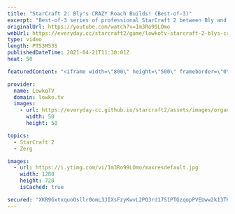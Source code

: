 ```yaml
---
title: "StarCraft 2: Bly's CRAZY Roach Builds! (Best-of-3)"
excerpt: "Best-of-3 series of professional StarCraft 2 between Bly and soul. In this series Bly decides to play hyper aggressive strategies, based around the good ol' Roach, a unit we don't see very often versus Bio Terran.  Support my work on Patreon: http://www.patreon.com/lowkotv Become a YouTube member: https://lowko.tv/join"
originalUrl: https://youtube.com/watch?v=1m3Ro99LOmo
webUrl: https://everyday.cc/starcraft2/game/lowkotv-starcraft-2-blys-crazy-roach-builds-best-of-3/
type: video
length: PT53M53S
publishedDateTime: 2021-04-21T11:30:01Z
heat: 50

featuredContent: "<iframe width=\"800\" height=\"500\" frameborder=\"0\" src=\"https://www.youtube.com/embed/1m3Ro99LOmo\" allow=\"accelerometer; autoplay; encrypted-media; gyroscope; picture-in-picture\" allowfullscreen></iframe>"

provider:
  name: LowkoTV
  domain: lowko.tv
  images:
    - url: https://everyday-cc.github.io/starcraft2/assets/images/organizations/lowko.tv-50x50.jpg
      width: 50
      height: 50

topics:
  - StarCraft 2
  - Zerg

images:
  - url: https://i.ytimg.com/vi/1m3Ro99LOmo/maxresdefault.jpg
    width: 1280
    height: 720
    isCached: true

secured: "XKR9GxtxquoOsllr0omL3JIXsFzyKwvL2PO3rd17S1PTGzqopPVEUww2k13THx54g0iDV4nF/7P3aqgfZovYih2+aTe4xG9kuwxji9liiIWOxNf7diGlUbEhV4LKkFIb62pIlFnNu3hzKNXm0HtdN8O7YDYBnAQXsz6zSmWlMb0C3uukgrdVej1CSmKQQps3Pe8KQr89wog8uk2KO2W+yKJuKUG0thV0UBz0jsAO0SC8sUq4/648BIzCe7PRLyApgxDQGi23cRb+6KnHzhUPq0l9MOI7yLv7yePOAOPFb+z8Nb+yWtbI1FUCrxaNjagfAfxz5y3RcARCite9AgbuHjvfhjS2+q83h8Fn3wEmT0iz9Ki5ArgE4SMeqUlT1cYBDcDr+WvPq2tvfV3gOhnBoqlvhC2nlcuV8pXVaJCpF4ge92F+qNBdms54IgqAe55H;zxMW7Q4pKw6hnd7a2zoWvg=="
---
```



